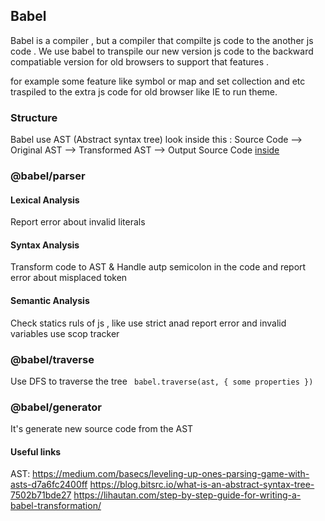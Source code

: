 ## Babel

Babel is a compiler , but a compiler that compilte js code to the another js code .
We use babel to transpile our new version js code to the backward compatiable version for old browsers to support that features .

for example some feature like symbol or map and set collection and etc traspiled to the extra js code for old browser like IE to run theme.

### Structure
Babel use AST (Abstract syntax tree) look inside this : 
Source Code --> Original AST --> Transformed AST -->  Output Source Code 
[inside]()

### @babel/parser
#### Lexical Analysis
Report error about invalid literals
#### Syntax Analysis 
Transform code to AST & Handle autp semicolon in the code and report error 
about misplaced token 
#### Semantic Analysis 
Check statics ruls of js , like use strict anad report error and invalid variables 
use scop tracker

### @babel/traverse
Use DFS to traverse the tree ``` babel.traverse(ast, { some properties })```

### @babel/generator
It's generate new source code from the AST 

#### Useful links 
AST: https://medium.com/basecs/leveling-up-ones-parsing-game-with-asts-d7a6fc2400ff
https://blog.bitsrc.io/what-is-an-abstract-syntax-tree-7502b71bde27
https://lihautan.com/step-by-step-guide-for-writing-a-babel-transformation/


